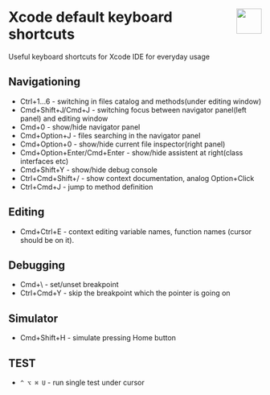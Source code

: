 # <img style="float: right;"  src="https://raw.githubusercontent.com/igorkotkovets/xcode-keyboard-shortcuts/master/Xcode-icon.png" width="50">Xcode default keyboard shortcuts 
Useful keyboard shortcuts for Xcode IDE for everyday usage


## Navigationing
* Ctrl+1...6 - switching in files catalog and methods(under editing window)
* Cmd+Shift+J/Cmd+J - switching focus between navigator panel(left panel) and editing window
* Cmd+0 - show/hide navigator panel
* Cmd+Option+J - files searching in the navigator panel
* Cmd+Option+0 - show/hide current file inspector(right panel)
* Cmd+Option+Enter/Cmd+Enter - show/hide assistent at right(class interfaces etc)
* Cmd+Shift+Y - show/hide debug console
* Ctrl+Cmd+Shift+/ - show context documentation, analog Option+Click
* Ctrl+Cmd+J - jump to method definition


## Editing 
* Cmd+Ctrl+E - context editing variable names, function names (cursor should be on it).


## Debugging
* Cmd+\ - set/unset breakpoint
* Ctrl+Cmd+Y - skip the breakpoint which the pointer is going on

## Simulator
* Cmd+Shift+H - simulate pressing Home button

## TEST
* `^ ⌥ ⌘ U` - run single test under cursor

